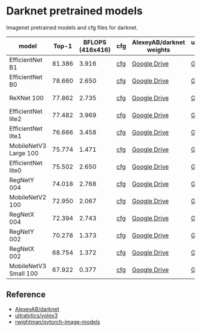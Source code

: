 # Darknet pretrained models

Imagenet pretrained models and cfg files for darknet.

| model                 | Top-1  | BFLOPS (416x416) | cfg                                  | AlexeyAB/darknet weights                                     | ultralytics/yolov3 weights                                   | conversion from                                 |
| --------------------- | ------ | ---------------- | ------------------------------------ | ------------------------------------------------------------ | ------------------------------------------------------------ | ----------------------------------------------- |
| EfficientNet B1       | 81.386 | 3.916            | [cfg](cfg/efficientnet_b1.cfg)       | [Google Drive](https://drive.google.com/file/d/12urfDN7jg8ygB8xnGcP0I4kGKKb8z7je/view?usp=sharing) | [Google Drive](https://drive.google.com/file/d/1reNrB7GY7T97x7ZBD2iJelH8WmEvgBbj/view?usp=sharing) | pytorch-image-models (tf_efficientnet_b1_ns)    |
| EfficientNet B0       | 78.660 | 2.650            | [cfg](cfg/efficientnet_b0.cfg)       | [Google Drive](https://drive.google.com/file/d/1id7dqCkColqWjGFJx0WRLzdEw-3XEt4L/view?usp=sharing) | [Google Drive](https://drive.google.com/file/d/1RsDuvHrNKHpBT1wJ_29owC6HsGPTN-RW/view?usp=sharing) | pytorch-image-models (tf_efficientnet_b0_ns)    |
| ReXNet 100            | 77.862 | 2.735            | [cfg](cfg/rexnet_100.cfg)            | [Google Drive](https://drive.google.com/file/d/1j4GXq68LgRu3nUHDrCq-_QOlbXuT1tnT/view?usp=sharing) | [Google Drive](https://drive.google.com/file/d/1bizWSJcQwCzcDoQWBDQrXpZdcJWay8ff/view?usp=sharing) | pytorch-image-models (rexnet_100)               |
| EfficientNet lite2    | 77.482 | 3.969            | [cfg](cfg/efficientnet_lite2.cfg)    | [Google Drive](https://drive.google.com/file/d/1o0UbR9cYbLAQDTPjSCx0lNEBQpyk7Qdq/view?usp=sharing) | [Google Drive](https://drive.google.com/file/d/1Yrbzzn0GIcHMRXomKOJGbcZ_8hQUP9a6/view?usp=sharing) | pytorch-image-models (tf_efficientnet_lite2)    |
| EfficientNet lite1    | 76.666 | 3.458            | [cfg](cfg/efficientnet_lite1.cfg)    | [Google Drive](https://drive.google.com/file/d/1USmJGiMIdyVxEMNc4oJZ_b7RqfRCC5kv/view?usp=sharing) | [Google Drive](https://drive.google.com/file/d/17DGeW-C0Ow7-KSzdIUWtiCpT5HGCqjkz/view?usp=sharing) | pytorch-image-models (tf_efficientnet_lite1)    |
| MobileNetV3 Large 100 | 75.774 | 1.471            | [cfg](cfg/mobilenetv3_large_100.cfg) | [Google Drive](https://drive.google.com/file/d/12lOckkRkETZ0CEnDov1ufTAhSrClDWCm/view?usp=sharing) | [Google Drive](https://drive.google.com/file/d/19CNVJjmys_GpNilax6Gqz940aA89lX7g/view?usp=sharing) | pytorch-image-models (mobilenetv3_large_100)    |
| EfficientNet lite0    | 75.502 | 2.650            | [cfg](cfg/efficientnet_lite0.cfg)    | [Google Drive](https://drive.google.com/file/d/1nr54g9FNLFFJxiEo7I7kl9Z_4Bkqtgrb/view?usp=sharing) | [Google Drive](https://drive.google.com/file/d/1UDAPia-35MgU40o9oJ73CqXa6_-uk9MP/view?usp=sharing) | pytorch-image-models (efficientnet_lite0)       |
| RegNetY 004           | 74.018 | 2.768            | [cfg](cfg/regnety_004.cfg)           | [Google Drive](https://drive.google.com/file/d/1aQ9wA5Tcu2rJ5a8qPXTzAIayrYmeCnlD/view?usp=sharing) | [Google Drive](https://drive.google.com/file/d/1iYE0ANMCWoz4Mhu1IZ5Nw2a_zUofET3M/view?usp=sharing) | pytorch-image-models (regnety_004)              |
| MobileNetV2 100       | 72.950 | 2.067            | [cfg](cfg/mobilenetv2_100.cfg)       | [Google Drive](https://drive.google.com/file/d/15oRoilePiGFEwTicKXq2f2yILDC7qpvG/view?usp=sharing) | [Google Drive](https://drive.google.com/file/d/1UxBHxZ8KL736Jbitm9OAOU7r-eSl3_xH/view?usp=sharing) | pytorch-image-models (mobilenetv2_100)          |
| RegNetX 004           | 72.394 | 2.743            | [cfg](cfg/regnetx_004.cfg)           | [Google Drive](https://drive.google.com/file/d/1jK1XhY4KAGlljLrSKhkXAKfgbRs0rbNK/view?usp=sharing) | [Google Drive](https://drive.google.com/file/d/1AwrMdiNX_1x8jaNu1y14ilc5i2jHAGek/view?usp=sharing) | pytorch-image-models (regnetx_004)              |
| RegNetY 002           | 70.278 | 1.373            | [cfg](cfg/regnety_002.cfg)           | [Google Drive](https://drive.google.com/file/d/1IM0Y8hcPK4jo6EFXXSS1j5eKzkmYwmKu/view?usp=sharing) | [Google Drive](https://drive.google.com/file/d/1jwleznC4Wn2MrDLvc3HXQKNkP_ZlEtLU/view?usp=sharing) | pytorch-image-models (regnety_002)              |
| RegNetX 002           | 68.754 | 1.372            | [cfg](cfg/regnetx_002.cfg)           | [Google Drive](https://drive.google.com/file/d/1te6SeOv0oVIS7VC3_ZTqsdTjD9ZxdPli/view?usp=sharing) | [Google Drive](https://drive.google.com/file/d/1wHkLEq8mzuCNP3LSpjbYf1ybeRMx4bM9/view?usp=sharing) | pytorch-image-models (regnetx_002)              |
| MobileNetV3 Small 100 | 67.922 | 0.377            | [cfg](cfg/mobilenetv3_small_100.cfg) | [Google Drive](https://drive.google.com/file/d/110JKJL0z-evXZFdBOMMr4-SiCoyFHDpT/view?usp=sharing) | [Google Drive](https://drive.google.com/file/d/1YUkajUBNKkUcYPMl-Rr3Zyhw3Vg4zR1L/view?usp=sharing) | pytorch-image-models (tf_mobilenetv3_small_100) |

## Reference

- [AlexeyAB/darknet](https://github.com/AlexeyAB/darknet)
- [ultralytics/yolov3](https://github.com/ultralytics/yolov3/releases/tag/v8)
- [rwightman/pytorch-image-models](https://github.com/rwightman/pytorch-image-models)
